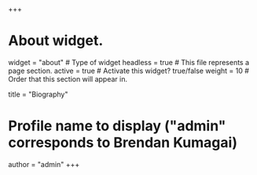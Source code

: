 +++
# About widget.
widget = "about"  # Type of widget
headless = true  # This file represents a page section.
active = true  # Activate this widget? true/false
weight = 10  # Order that this section will appear in.

title = "Biography"

# Profile name to display ("admin" corresponds to Brendan Kumagai)
author = "admin"
+++
